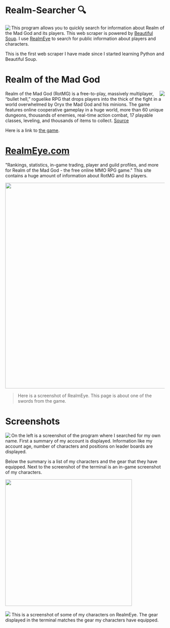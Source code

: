 # Realm-Searcher 🔍

<img src="https://user-images.githubusercontent.com/72495327/133821946-8556ca4f-d3cd-45eb-9d8b-20f5a1fff025.gif" align=left>

This program allows you to quickly search for information about Realm of the Mad God and its players. 
This web scraper is powered by [Beautiful Soup](https://www.crummy.com/software/BeautifulSoup/bs4/doc/). I use [RealmEye](https://www.realmeye.com/) to search for public information about players and characters.

This is the first web scraper I have made since I started learning Python and Beautiful Soup.

# Realm of the Mad God 

<img src="https://user-images.githubusercontent.com/72495327/133821886-763e9d5d-ef5b-4aaf-b5b6-eeca8c4d4951.gif" align=right>

Realm of the Mad God (RotMG) is a free-to-play, massively multiplayer, “bullet hell,” roguelike RPG that drops players into the thick of the fight in a world overwhelmed by Oryx the Mad God and his minions. The game features online cooperative gameplay in a huge world, more than 60 unique dungeons, thousands of enemies, real-time action combat, 17 playable classes, leveling, and thousands of items to collect. [Source](https://www.realmeye.com/)

Here is a link to [the game](https://www.realmofthemadgod.com/).

# <a href="https://www.realmeye.com/">RealmEye.com</a>
"Rankings, statistics, in-game trading, player and guild profiles, and more for Realm of the Mad God - the free online MMO RPG game." This site contains a huge amount of information about RotMG and its players.

<img src="https://user-images.githubusercontent.com/72495327/133824121-a415282a-ffe2-4f12-a8a6-d8d486b47423.png" width=650>

> Here is a screenshot of RealmEye. This page is about one of the swords from the game.

# Screenshots

<img src="https://user-images.githubusercontent.com/72495327/133825797-325d840a-b83a-4889-a3fa-32e7fe3d69bc.PNG" align=left>

On the left is a screenshot of the program where I searched for my own name. First a summary of my account is displayed. Information like my account age, number of characters and positions on leader boards are displayed.

Below the summary is a list of my characters and the gear that they have equipped. Next to the screenshot of the terminal is an in-game screenshot of my characters.

<img src="https://user-images.githubusercontent.com/72495327/133826128-e95e995a-c2d8-43db-9643-8c59bd6fbd0c.png" width=400>
<br><br>
<img src="https://user-images.githubusercontent.com/72495327/133829111-bc2c36e5-6726-4787-9cb9-c75f4d5fb8a6.png">
This is a screenshot of some of my characters on RealmEye. The gear displayed in the terminal matches the gear my characters have equipped.
